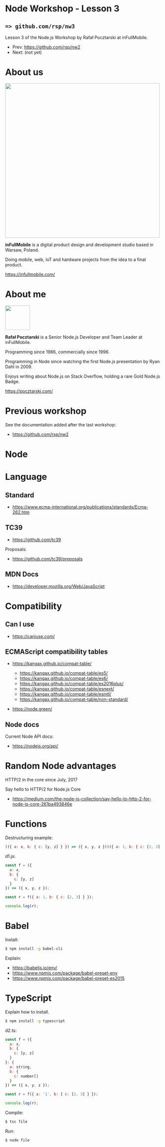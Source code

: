 Node Workshop - Lesson 3
=
`=> github.com/rsp/nw3`
-

Lesson 3 of the
Node.js Workshop by Rafał Pocztarski at inFullMobile.

* Prev: https://github.com/rsp/nw2
* Next: (not yet)

About us
=
[<img src="https://infullmobile.com/wp-content/themes/ifm_simple/img/svg/logo_dark.svg" width="500">](https://infullmobile.com/)

**inFullMobile** is a digital product design and development studio based in Warsaw, Poland.

Doing mobile, web, IoT and hardware projects from the idea to a final product.

https://infullmobile.com/

About me
=
[<img src="https://github.com/rsp.png" height="80">](https://pocztarski.com/)

**Rafał Pocztarski** is a Senior Node.js Developer and Team Leader at inFullMobile.

Programming since 1986, commercially since 1996.

Programming in Node since watching the first Node.js presentation by Ryan Dahl in 2009.

Enjoys writing about Node.js on Stack Overflow, holding a rare Gold Node.js Badge.

https://pocztarski.com/

Previous workshop
=
See the documentation added after the last workshop:

* https://github.com/rsp/nw2

Node
=

Language
=
Standard
-
* https://www.ecma-international.org/publications/standards/Ecma-262.htm

TC39
-

* https://github.com/tc39

Proposals:

* https://github.com/tc39/proposals


MDN Docs
-
* https://developer.mozilla.org/Web/JavaScript

Compatibility
=

Can I use
-
* https://caniuse.com/

ECMAScript compatibility tables
-

* https://kangax.github.io/compat-table/
  * https://kangax.github.io/compat-table/es5/
  * https://kangax.github.io/compat-table/es6/
  * https://kangax.github.io/compat-table/es2016plus/
  * https://kangax.github.io/compat-table/esnext/
  * https://kangax.github.io/compat-table/esintl/
  * https://kangax.github.io/compat-table/non-standard/


* https://node.green/

Node docs
-

Current Node API docs:

* https://nodejs.org/api/

Random Node advantages
=
HTTP/2 in the core since July, 2017

Say hello to HTTP/2 for Node.js Core

* https://medium.com/the-node-js-collection/say-hello-to-http-2-for-node-js-core-261ba493846e

Functions
=
Destructuring example:

```js
(({ a: x, b: { c: [y, z] } }) => ({ x, y, z }))({ a: 1, b: { c: [2, 3] } });
```

d1.js:

```js
const f = ({
  a: x,
  b: {
    c: [y, z]
  }
}) => ({ x, y, z });

const r = f({ a: 1, b: { c: [2, 3] } });

console.log(r);
```

Babel
=
Install:

```sh
$ npm install -g babel-cli
```

Explain:

* https://babeljs.io/env/
* https://www.npmjs.com/package/babel-preset-env
* https://www.npmjs.com/package/babel-preset-es2015

TypeScript
=

Explain how to install.

```sh
$ npm install -g typescript
```

d2.ts:

```js
const f = ({
  a: x,
  b: {
    c: [y, z]
  }
}: {
  a: string,
  b: {
    c: number[]
  }
}) => ({ x, y, z });

const r = f({ a: '1', b: { c: [2, 3] } });

console.log(r);
```

Compile:

```sh
$ tsc file
```

Run:

```sh
$ node file
```


[github-follow-url]: https://github.com/rsp
[github-follow-img]: https://img.shields.io/github/followers/rsp.svg?style=social&label=Follow
[twitter-follow-url]: https://twitter.com/intent/follow?screen_name=pocztarski
[twitter-follow-img]: https://img.shields.io/twitter/follow/pocztarski.svg?style=social&label=Follow
[stackoverflow-url]: https://stackoverflow.com/users/613198/rsp
[stackexchange-url]: https://stackexchange.com/users/303952/rsp
[stackexchange-img]: https://stackexchange.com/users/flair/303952.png
